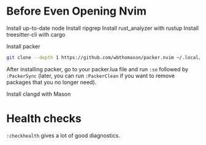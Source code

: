 # Before Even Opening Nvim
Install up-to-date node
Install ripgrep
Install rust_analyzer with rustup
Install treesitter-cli with cargo

Install packer
```bash
git clone --depth 1 https://github.com/wbthomason/packer.nvim ~/.local/share/nvim/site/pack/packer/start/packer.nvim
```
After installing packer, go to your packer.lua file and run `:so` followed by `:PackerSync` (later,
        you can run `:PackerClean` if you want to remove packages that you no longer need).

Install clangd with Mason

# Health checks
`:checkhealth` gives a lot of good diagnostics.

